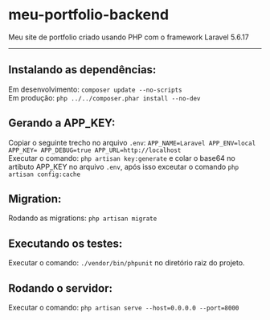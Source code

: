 # meu-portfolio-backend
Meu site de portfolio criado usando PHP com o framework Laravel 5.6.17 <br>
<hr>

Instalando as dependências:
---------------------------
Em desenvolvimento: `composer update --no-scripts`<br>
Em produção: `php ../../composer.phar install --no-dev`

Gerando a APP_KEY:
------------------
Copiar o seguinte trecho no arquivo `.env`:
`
APP_NAME=Laravel
APP_ENV=local
APP_KEY=
APP_DEBUG=true
APP_URL=http://localhost
`
<br>
Executar o comando: `php artisan key:generate` e colar o base64 no artibuto APP_KEY no arquivo `.env`, após isso exceutar o comando `php artisan config:cache`

Migration:
----------
Rodando as migrations: `php artisan migrate`

Executando os testes:
---------------------
Executar o comando: `./vendor/bin/phpunit` no diretório raiz do projeto.

Rodando o servidor:
-------------------
Executar o comando: `php artisan serve --host=0.0.0.0 --port=8000`





